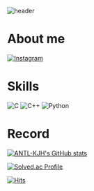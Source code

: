 ![header](https://capsule-render.vercel.app/api?type=waving&color=random&height=400&section=header&text=Welcome%20to%20%-nl-KJH's%20GitHub&animation=fadeIn&fontSize=110)
<!--참고(https://github.com/kyechan99/capsule-render#color)-->

<!--# Welcome to JH KIM's GitHub 👋-->
# About me
<a href="https://www.instagram.com/jh_k_0222/"><img alt="Instagram" src="https://img.shields.io/badge/Instagram-E4405F?style=for-the-badge&logo=Instagram&logoColor=white"/></a>

# Skills
<img alt="C"
src="https://img.shields.io/badge/C-A8B9CC?style=for-the-badge&logo=C&logoColor=white"/> <img alt="C++"                                                             src="https://img.shields.io/badge/C++-00599C?style=for-the-badge&logo=C%2B%2B&logoColor=white"/> <img alt="Python"
src="https://img.shields.io/badge/Python-3776AB?style=for-the-badge&logo=Python&logoColor=white"/>

# Record
<!--GitHub stats-->
[![ANTL-KJH's GitHub stats](https://github-readme-stats.vercel.app/api?username=ANTL-KJH)](https://github.com/anuraghazra/github-readme-stats)  

<!--BaekJoon Online Judge-->
[![Solved.ac Profile](http://mazassumnida.wtf/api/v2/generate_badge?boj=antl_kjh)](https://solved.ac/antl_kjh/)

[![Hits](https://hits.seeyoufarm.com/api/count/incr/badge.svg?url=https%3A%2F%2Fgithub.com%2FANTL-KJH&count_bg=%23000000&title_bg=%23000000&icon=&icon_color=%23E7E7E7&title=ANTL-KJH%27s+GitHub&edge_flat=false)](https://hits.seeyoufarm.com)


<!--
**ANTL-KJH/ANTL-KJH** is a ✨ _special_ ✨ repository because its `README.md` (this file) appears on your GitHub profile.

Here are some ideas to get you started:

- 🔭 I’m currently working on ...
- 🌱 I’m currently learning ...
- 👯 I’m looking to collaborate on ...
- 🤔 I’m looking for help with ...
- 💬 Ask me about ...
- 📫 How to reach me: ...
- 😄 Pronouns: ...
- ⚡ Fun fact: ...
-->

